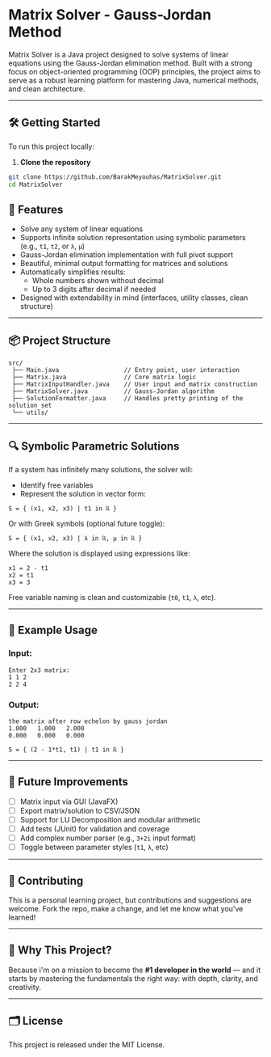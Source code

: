 # Matrix Solver - Gauss-Jordan Method

Matrix Solver is a Java project designed to solve systems of linear equations using the Gauss-Jordan elimination method. Built with a strong focus on object-oriented programming (OOP) principles, the project aims to serve as a robust learning platform for mastering Java, numerical methods, and clean architecture.

---

## 🛠️ Getting Started

To run this project locally:

1. **Clone the repository**

```bash
git clone https://github.com/BarakMeyouhas/MatrixSolver.git
cd MatrixSolver
```

## 🚀 Features

- Solve any system of linear equations
- Supports infinite solution representation using symbolic parameters (e.g., `t1`, `t2`, or `λ`, `μ`)
- Gauss-Jordan elimination implementation with full pivot support
- Beautiful, minimal output formatting for matrices and solutions
- Automatically simplifies results:
  - Whole numbers shown without decimal
  - Up to 3 digits after decimal if needed
- Designed with extendability in mind (interfaces, utility classes, clean structure)

---

## 📦 Project Structure

```text
src/
 ├── Main.java                  // Entry point, user interaction
 ├── Matrix.java                // Core matrix logic
 ├── MatrixInputHandler.java    // User input and matrix construction
 ├── MatrixSolver.java          // Gauss-Jordan algorithm
 ├── SolutionFormatter.java     // Handles pretty printing of the solution set
 └── utils/
```

---

## 🔍 Symbolic Parametric Solutions

If a system has infinitely many solutions, the solver will:

- Identify free variables
- Represent the solution in vector form:

```text
S = { (x1, x2, x3) | t1 in ℝ }
```

Or with Greek symbols (optional future toggle):

```text
S = { (x1, x2, x3) | λ in ℝ, μ in ℝ }
```

Where the solution is displayed using expressions like:

```text
x1 = 2 - t1
x2 = t1
x3 = 3
```

Free variable naming is clean and customizable (`t0`, `t1`, `λ`, etc).

---

## 🧪 Example Usage

### Input:

```text
Enter 2x3 matrix:
1 1 2
2 2 4
```

### Output:

```text
the matrix after row echelon by gauss jordan
1.000   1.000   2.000
0.000   0.000   0.000

S = { (2 - 1*t1, t1) | t1 in ℝ }
```

---

## 🔧 Future Improvements

- [ ] Matrix input via GUI (JavaFX)
- [ ] Export matrix/solution to CSV/JSON
- [ ] Support for LU Decomposition and modular arithmetic
- [ ] Add tests (JUnit) for validation and coverage
- [ ] Add complex number parser (e.g., `3+2i` input format)
- [ ] Toggle between parameter styles (`t1`, `λ`, etc)

---

## 🤝 Contributing

This is a personal learning project, but contributions and suggestions are welcome. Fork the repo, make a change, and let me know what you've learned!

---

## 🧠 Why This Project?

Because i'm on a mission to become the **#1 developer in the world** — and it starts by mastering the fundamentals the right way: with depth, clarity, and creativity.

---

## 🗂 License

This project is released under the MIT License.
